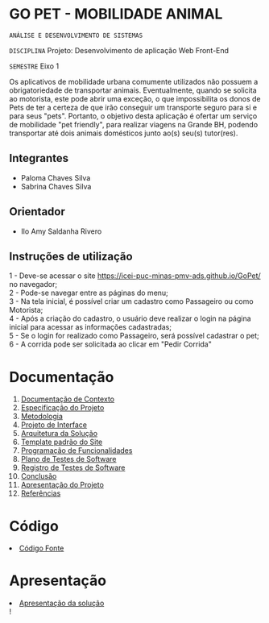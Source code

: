# GO PET - MOBILIDADE ANIMAL 

`ANÁLISE E DESENVOLVIMENTO DE SISTEMAS`

`DISCIPLINA` Projeto: Desenvolvimento de aplicação Web Front-End

`SEMESTRE` Eixo 1

Os aplicativos de mobilidade urbana comumente utilizados não possuem a obrigatoriedade de transportar animais. Eventualmente, quando se solicita ao motorista, este pode abrir uma exceção, o que impossibilita os donos de Pets de ter a certeza de que irão conseguir um transporte seguro para si e para seus "pets". Portanto, o objetivo desta aplicação é ofertar um serviço de mobilidade "pet friendly", para realizar viagens na Grande BH, podendo transportar até dois animais domésticos junto ao(s) seu(s) tutor(res). 

## Integrantes

* Paloma Chaves Silva
* Sabrina Chaves Silva

## Orientador

* Ilo Amy Saldanha Rivero

## Instruções de utilização

1 - Deve-se acessar o site https://icei-puc-minas-pmv-ads.github.io/GoPet/ no navegador;<br> 
2 - Pode-se navegar entre as páginas do menu;<br> 
3 - Na tela inicial, é possível criar um cadastro como Passageiro ou como Motorista;<br> 
4 - Após a criação do cadastro, o usuário deve realizar o login na página inicial para acessar as informações cadastradas;<br> 
5 - Se o login for realizado como Passageiro, será possível cadastrar o pet; <br>
6 - A corrida pode ser solicitada ao clicar em "Pedir Corrida"

# Documentação

<ol>
<li><a href="docs/01-Documentação de Contexto.md"> Documentação de Contexto</a></li>
<li><a href="docs/02-Especificação do Projeto.md"> Especificação do Projeto</a></li>
<li><a href="docs/03-Metodologia.md"> Metodologia</a></li>
<li><a href="docs/04-Projeto de Interface.md"> Projeto de Interface</a></li>
<li><a href="docs/05-Arquitetura da Solução.md"> Arquitetura da Solução</a></li>
<li><a href="docs/06-Template padrão do Site.md"> Template padrão do Site</a></li>
<li><a href="docs/07-Programação de Funcionalidades.md"> Programação de Funcionalidades</a></li>
<li><a href="docs/08-Plano de Testes de Software.md"> Plano de Testes de Software</a></li>
<li><a href="docs/09-Registro de Testes de Software.md"> Registro de Testes de Software</a></li>
<li><a href="docs/10-Conclusão.md"> Conclusão</a></li>
<li><a href="docs/11-Apresentação do Projeto.md"> Apresentação do Projeto</a></li>
<li><a href="docs/12-Referências.md"> Referências</a></li>
</ol>

# Código

<li><a href="src/README.md"> Código Fonte</a></li>

# Apresentação

<li><a href="presentation/README.md"> Apresentação da solução</a></li>
!